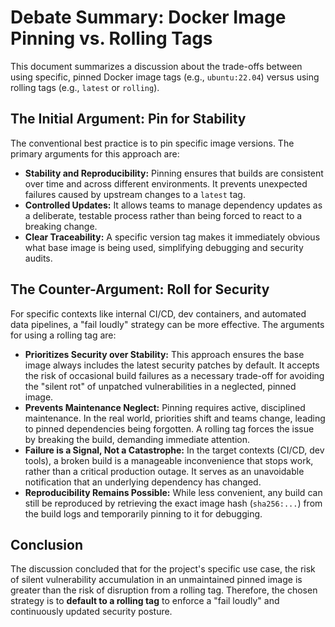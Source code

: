 # Debate Summary: Docker Image Pinning vs. Rolling Tags

This document summarizes a discussion about the trade-offs between using specific, pinned Docker image tags (e.g., `ubuntu:22.04`) versus using rolling tags (e.g., `latest` or `rolling`).

## The Initial Argument: Pin for Stability

The conventional best practice is to pin specific image versions. The primary arguments for this approach are:

- **Stability and Reproducibility:** Pinning ensures that builds are consistent over time and across different environments. It prevents unexpected failures caused by upstream changes to a `latest` tag.
- **Controlled Updates:** It allows teams to manage dependency updates as a deliberate, testable process rather than being forced to react to a breaking change.
- **Clear Traceability:** A specific version tag makes it immediately obvious what base image is being used, simplifying debugging and security audits.

## The Counter-Argument: Roll for Security

For specific contexts like internal CI/CD, dev containers, and automated data pipelines, a "fail loudly" strategy can be more effective. The arguments for using a rolling tag are:

- **Prioritizes Security over Stability:** This approach ensures the base image always includes the latest security patches by default. It accepts the risk of occasional build failures as a necessary trade-off for avoiding the "silent rot" of unpatched vulnerabilities in a neglected, pinned image.
- **Prevents Maintenance Neglect:** Pinning requires active, disciplined maintenance. In the real world, priorities shift and teams change, leading to pinned dependencies being forgotten. A rolling tag forces the issue by breaking the build, demanding immediate attention.
- **Failure is a Signal, Not a Catastrophe:** In the target contexts (CI/CD, dev tools), a broken build is a manageable inconvenience that stops work, rather than a critical production outage. It serves as an unavoidable notification that an underlying dependency has changed.
- **Reproducibility Remains Possible:** While less convenient, any build can still be reproduced by retrieving the exact image hash (`sha256:...`) from the build logs and temporarily pinning to it for debugging.

## Conclusion

The discussion concluded that for the project's specific use case, the risk of silent vulnerability accumulation in an unmaintained pinned image is greater than the risk of disruption from a rolling tag. Therefore, the chosen strategy is to **default to a rolling tag** to enforce a "fail loudly" and continuously updated security posture.